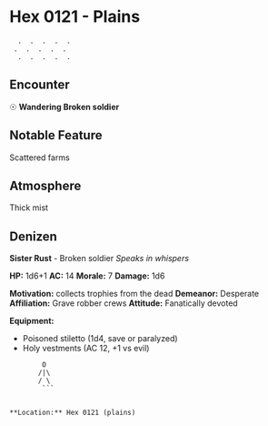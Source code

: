 # Hex 0121 - Plains
```
  .  .  .  .  .
 .  .  .  .  .
  .  .  .  .  .
```

## Encounter

☉ **Wandering Broken soldier**

## Notable Feature

Scattered farms

## Atmosphere

Thick mist

## Denizen

**Sister Rust** - Broken soldier
*Speaks in whispers*

**HP:** 1d6+1 **AC:** 14 **Morale:** 7
**Damage:** 1d6

**Motivation:** collects trophies from the dead
**Demeanor:** Desperate
**Affiliation:** Grave robber crews
**Attitude:** Fanatically devoted

**Equipment:**
- Poisoned stiletto (1d4, save or paralyzed)
- Holy vestments (AC 12, +1 vs evil)


```
        O
       /|\
       / \
        ```


**Location:** Hex 0121 (plains)
